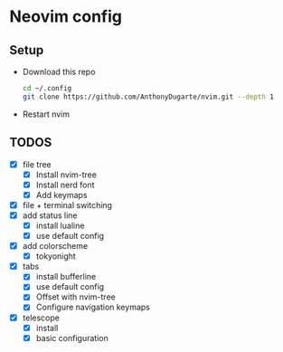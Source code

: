 # Neovim config

## Setup

- Download this repo

  ```bash
  cd ~/.config
  git clone https://github.com/AnthonyDugarte/nvim.git --depth 1
  ```

- Restart nvim

## TODOS

- [x] file tree
  - [x] Install nvim-tree
  - [x] Install nerd font
  - [x] Add keymaps
- [x] file + terminal switching
- [x] add status line
  - [x] install lualine
  - [x] use default config
- [x] add colorscheme
  - [x] tokyonight
- [x] tabs
  - [x] install bufferline
  - [x] use default config
  - [x] Offset with nvim-tree
  - [x] Configure navigation keymaps
- [x] telescope
  - [x] install
  - [x] basic configuration
